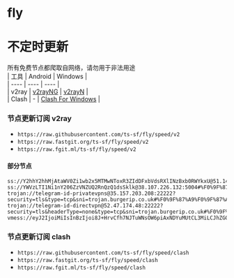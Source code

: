 # fly
# 不定时更新
所有免费节点都爬取自网络，请勿用于非法用途  
|  工具  | Android  | Windows  |  
|  ----  | ----   | ----  |  
| v2ray  | [v2rayNG](https://github.com/2dust/v2rayNG/releases) | [v2rayN](https://github.com/2dust/v2rayN/releases) |  
| Clash  | - | [Clash For Windows](https://github.com/2dust/clashN/releases) | 
  
### 节点更新订阅  v2ray
- `https://raw.githubusercontent.com/ts-sf/fly/speed/v2`  
- `https://raw.fastgit.org/ts-sf/fly/speed/v2`  
- `https://raw.fgit.ml/ts-sf/fly/speed/v2`  
#### 部分节点  
``` 
ss://Y2hhY2hhMjAtaWV0Zi1wb2x5MTMwNToxR3ZIdDFxbVdsRXlINzBxb0RWYkxU@51.143.178.209:8657#%F0%9F%87%BA%F0%9F%87%B8US%E7%BE%8E%E5%9B%BD4%20679.1KB%2Fs
ss://YWVzLTI1Ni1nY206ZzVNZUQ2RnQzQ1dsSklk@38.107.226.132:5004#%F0%9F%87%BA%F0%9F%87%B8US%E7%BE%8E%E5%9B%BD5%202.0MB%2Fs
trojan://telegram-id-privatevpns@35.157.203.208:22222?security=tls&type=tcp&sni=trojan.burgerip.co.uk#%F0%9F%87%A9%F0%9F%87%AADE%E5%BE%B7%E5%9B%BD%209.4MB%2Fs
trojan://telegram-id-directvpn@52.47.174.48:22222?security=tls&headerType=none&type=tcp&sni=trojan.burgerip.co.uk#%F0%9F%87%AB%F0%9F%87%B7FR%E6%B3%95%E5%9B%BD%2011.3MB%2Fs
vmess://eyJ2IjoiMiIsInBzIjoi8J+HrvCfh7NJTuWNsOW6piAxNDYuMUtCL3MiLCJhZGQiOiIxMzkuNTkuMjQuMjE1IiwicG9ydCI6IjMzODkiLCJpZCI6IjljMDUwYTg2LWQ2MTItNDhmMS1lYzMyLWU1NzNkZjA4YTFiNyIsImFpZCI6IjAiLCJzY3kiOiJhdXRvIiwibmV0IjoidGNwIiwidHlwZSI6Imh0dHAiLCJob3N0IjoiaW50ZXJuZXQubGlmZS5jb20uYnkiLCJwYXRoIjoiLyIsInRscyI6IiIsInNuaSI6IiIsInRlc3RfbmFtZSI6IklO5Y2w5bqmIn0=
```
### 节点更新订阅  clash
- `https://raw.githubusercontent.com/ts-sf/fly/speed/clash`  
- `https://raw.fastgit.org/ts-sf/fly/speed/clash`  
- `https://raw.fgit.ml/ts-sf/fly/speed/clash`  


